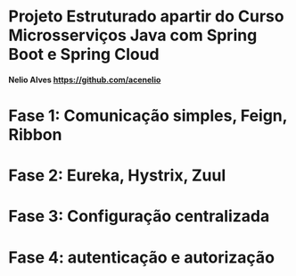 # Projeto Estruturado apartir do Curso Microsserviços Java com Spring Boot e Spring Cloud
#### Nelio Alves https://github.com/acenelio

# Fase 1: Comunicação simples, Feign, Ribbon


# Fase 2: Eureka, Hystrix, Zuul


# Fase 3: Configuração centralizada


# Fase 4: autenticação e autorização



